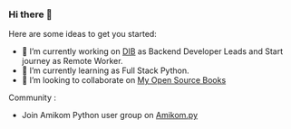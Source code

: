 ### Hi there 👋

Here are some ideas to get you started:

- 🔭 I’m currently working on [DIB](https://github.com/digital-inovasi-bangsa) as Backend Developer Leads and Start journey as Remote Worker.
- 🌱 I’m currently learning as Full Stack Python.
- 👯 I’m looking to collaborate on [My Open Source Books](https://dvrg.gitbook.io/fwd/)

Community :
- Join Amikom Python user group on [Amikom.py](https://t.me/amikompy)
